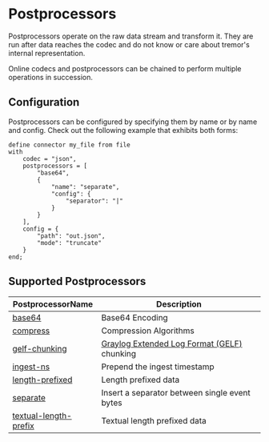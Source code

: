 # Postprocessors

Postprocessors operate on the raw data stream and transform it. They are run after data reaches the codec and do not know or care about tremor's internal representation.

Online codecs and postprocessors can be chained to perform multiple operations in succession.

## Configuration

Postprocessors can be configured by specifying them by name or by name and config. Check out the following example that exhibits both forms:

```
define connector my_file from file
with
    codec = "json",
    postprocessors = [
        "base64",
        {
            "name": "separate",
            "config": {
                "separator": "|"
            }
        }
    ],
    config = {
        "path": "out.json",
        "mode": "truncate"
    }
end;
```

## Supported Postprocessors

| PostprocessorName                              | Description                                                                       |
|------------------------------------------------|-----------------------------------------------------------------------------------|
| [base64](base64)                               | Base64 Encoding                                                                   |
| [compress](compress)                           | Compression Algorithms                                                            |
| [gelf-chunking](gelf-chunking)                 | [Graylog Extended Log Format (GELF)](https://docs.graylog.org/docs/gelf) chunking |
| [ingest-ns](ingest-ns)                         | Prepend the ingest timestamp                                                      |
| [length-prefixed](length-prefixed)             | Length prefixed data                                                              |
| [separate](separate)                           | Insert a separator between single event bytes                                     |
| [textual-length-prefix](textual-length-prefix) | Textual length prefixed data                                                      |
